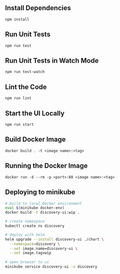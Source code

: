 ## Install Dependencies
`npm install`

## Run Unit Tests
`npm run test`

## Run Unit Tests in Watch Mode
`npm run test-watch`

## Lint the Code
`npm run lint`

## Start the UI Locally
`npm run start`

## Build Docker Image
`docker build . -t <image name>:<tag>`

## Running the Docker Image
`docker run -d --rm -p <port>:80 <image name>:<tag>`

## Deploying to minikube
```bash
# build to local Docker environment
eval $(minikube docker-env)
docker build -t discovery-ui:wip .

# create namespace
kubectl create ns discovery

# deploy with helm
helm upgrade --install discovery-ui ./chart \
  --namespace=discovery \
  --set image.name=discovery-ui \
  --set image.tag=wip
  
# open browser to ui
minikube service discovery-ui -n discovery
```
